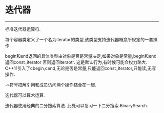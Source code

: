 # 迭代器
---

标准迭代器运算符.

每个容器类定义了一个名为iterator的类型,该类型支持迭代器概念所规定的一套操作.

begin和end返回的具体类型由对象是否是常量决定,如果对象是常量,begin和end返回const_iterator
否则返回iteraotr.
这是默认行为,有时候可能会权力略大.
C++11引入了cbegin,cend,无论是否是常量,只能返回const_iterator,只能读,无写操作.

`->`符号把解引用和成员访问两个操作结合在一起.

迭代器可以算术运算.

迭代器使用经典的二分搜索算法.
此处可以复习一下二分搜索.BinarySearch.
